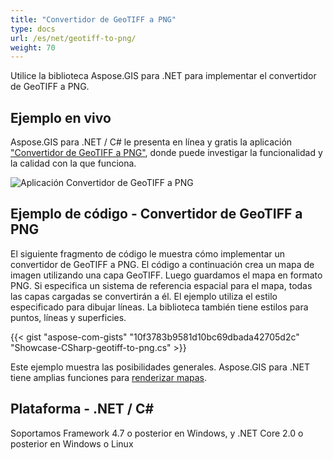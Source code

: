 ```yaml
---
title: "Convertidor de GeoTIFF a PNG"
type: docs
url: /es/net/geotiff-to-png/
weight: 70
---
```


Utilice la biblioteca Aspose.GIS para .NET para implementar el convertidor de GeoTIFF a PNG.

## **Ejemplo en vivo**

Aspose.GIS para .NET / C# le presenta en línea y gratis la aplicación ["Convertidor de GeoTIFF a PNG"](https://products.aspose.app/gis/viewer/geotiff-to-png), donde puede investigar la funcionalidad y la calidad con la que funciona.

![Aplicación Convertidor de GeoTIFF a PNG](viewer.png)

## **Ejemplo de código - Convertidor de GeoTIFF a PNG**

El siguiente fragmento de código le muestra cómo implementar un convertidor de GeoTIFF a PNG. El código a continuación crea un mapa de imagen utilizando una capa GeoTIFF. Luego guardamos el mapa en formato PNG. Si especifica un sistema de referencia espacial para el mapa, todas las capas cargadas se convertirán a él.
El ejemplo utiliza el estilo especificado para dibujar líneas. La biblioteca también tiene estilos para puntos, líneas y superficies.

{{< gist "aspose-com-gists" "10f3783b9581d10bc69dbada42705d2c" "Showcase-CSharp-geotiff-to-png.cs" >}}

Este ejemplo muestra las posibilidades generales. Aspose.GIS para .NET tiene amplias funciones para [renderizar mapas](https://docs.aspose.com/gis/net/map-rendering/).

## **Plataforma - .NET / C#**

Soportamos Framework 4.7 o posterior en Windows, y .NET Core 2.0 o posterior en Windows o Linux
